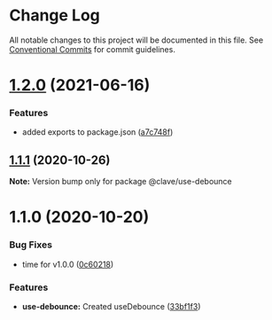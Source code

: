 # Change Log

All notable changes to this project will be documented in this file.
See [Conventional Commits](https://conventionalcommits.org) for commit guidelines.

# [1.2.0](https://github.com/ClaveConsulting/react-hooks/compare/@clave/use-debounce@1.1.1...@clave/use-debounce@1.2.0) (2021-06-16)


### Features

* added exports to package.json ([a7c748f](https://github.com/ClaveConsulting/react-hooks/commit/a7c748f05d44373e190fa13add79ac9ede0dd116))





## [1.1.1](https://github.com/ClaveConsulting/react-hooks/compare/@clave/use-debounce@1.1.0...@clave/use-debounce@1.1.1) (2020-10-26)

**Note:** Version bump only for package @clave/use-debounce





# 1.1.0 (2020-10-20)


### Bug Fixes

* time for v1.0.0 ([0c60218](https://github.com/ClaveConsulting/react-hooks/commit/0c6021898e7f87e1b1950d28131ec610165a8d15))


### Features

* **use-debounce:** Created useDebounce ([33bf1f3](https://github.com/ClaveConsulting/react-hooks/commit/33bf1f32ee89ed1bebc4f884211ce928eb42cb4c))
